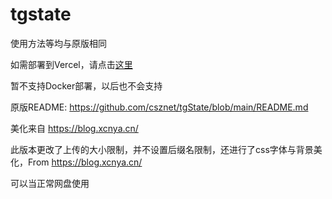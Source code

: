 # tgstate

使用方法等均与原版相同

如需部署到Vercel，请点击[这里](https://vercel.com/new/clone?repository-url=https%3A%2F%2Fgithub.com%2FGenshinMinecraft%2FtgState-Unlimited&env=token&env=channel&project-name=tgState-Unlimited&repository-name=tgState-Unlimited)

暂不支持Docker部署，以后也不会支持

原版README: <https://github.com/csznet/tgState/blob/main/README.md>

美化来自 https://blog.xcnya.cn/

此版本更改了上传的大小限制，并不设置后缀名限制，还进行了css字体与背景美化，From <https://blog.xcnya.cn/>

可以当正常网盘使用
